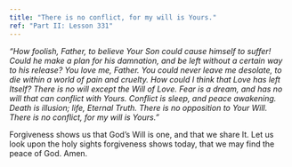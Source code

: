 ```yaml
---
title: "There is no conflict, for my will is Yours."
ref: "Part II: Lesson 331"
---
```


*“How foolish, Father, to believe Your Son could cause himself to
suffer! Could he make a plan for his damnation, and be left without a
certain way to his release? You love me, Father. You could never leave me
desolate, to die within a world of pain and cruelty. How could I think
that Love has left Itself? There is no will except the Will of Love.
Fear is a dream, and has no will that can conflict with Yours. Conflict
is sleep, and peace awakening. Death is illusion; life, Eternal
Truth. There is no opposition to Your Will. There is no conflict, for my
will is Yours.”*

Forgiveness shows us that God’s Will is one, and that we share It. Let
us look upon the holy sights forgiveness shows today, that we may find
the peace of God. Amen.

